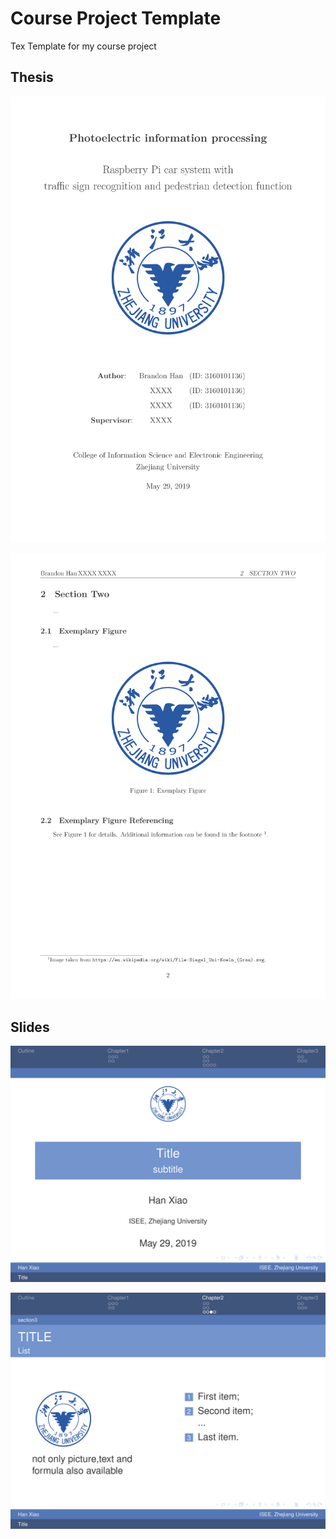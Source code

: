 # Course Project Template
 Tex Template for my course project

## Thesis
<p align="center">
  <img src="https://github.com/BrandonHanx/CourseProjectTemplate/blob/master/report/Figures/Thesis_Main_%E9%A1%B5%E9%9D%A2_01.png" />
  </p>
<p align="center">
  <img src="https://github.com/BrandonHanx/CourseProjectTemplate/blob/master/report/Figures/Thesis_Main_%E9%A1%B5%E9%9D%A2_07.png" />
  </p>
  
## Slides
<p align="center">
  <img src="https://github.com/BrandonHanx/CourseProjectTemplate/blob/master/report/Figures/zju_pre_%E9%A1%B5%E9%9D%A2_01.png" />
  </p>
<p align="center">
  <img src="https://github.com/BrandonHanx/CourseProjectTemplate/blob/master/report/Figures/zju_pre_%E9%A1%B5%E9%9D%A2_21.png" />
  </p>
